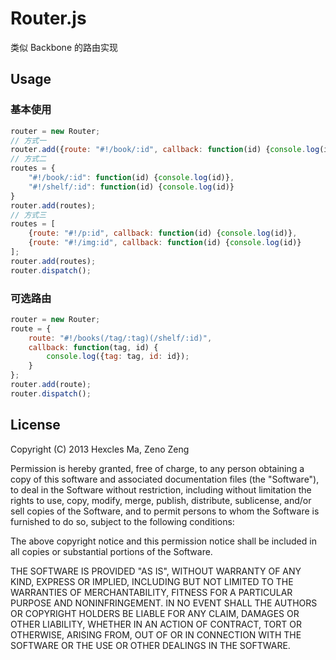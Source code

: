 # Router.js

类似 Backbone 的路由实现

## Usage

### 基本使用

```javascript
router = new Router;
// 方式一
router.add({route: "#!/book/:id", callback: function(id) {console.log(id)}, context: this});
// 方式二
routes = {
    "#!/book/:id": function(id) {console.log(id)},
    "#!/shelf/:id": function(id) {console.log(id)}
}
router.add(routes);
// 方式三
routes = [
    {route: "#!/p:id", callback: function(id) {console.log(id)},
    {route: "#!/img:id", callback: function(id) {console.log(id)}
];
router.add(routes);
router.dispatch();
```

### 可选路由

```javascript
router = new Router;
route = {
    route: "#!/books(/tag/:tag)(/shelf/:id)",
    callback: function(tag, id) {
        console.log({tag: tag, id: id});
    }
};
router.add(route);
router.dispatch();
```

## License

Copyright (C) 2013 Hexcles Ma, Zeno Zeng

Permission is hereby granted, free of charge, to any person obtaining a copy
of this software and associated documentation files (the "Software"), to deal
in the Software without restriction, including without limitation the rights
to use, copy, modify, merge, publish, distribute, sublicense, and/or sell
copies of the Software, and to permit persons to whom the Software is
furnished to do so, subject to the following conditions:

The above copyright notice and this permission notice shall be included in
all copies or substantial portions of the Software.

THE SOFTWARE IS PROVIDED "AS IS", WITHOUT WARRANTY OF ANY KIND, EXPRESS OR
IMPLIED, INCLUDING BUT NOT LIMITED TO THE WARRANTIES OF MERCHANTABILITY,
FITNESS FOR A PARTICULAR PURPOSE AND NONINFRINGEMENT. IN NO EVENT SHALL THE
AUTHORS OR COPYRIGHT HOLDERS BE LIABLE FOR ANY CLAIM, DAMAGES OR OTHER
LIABILITY, WHETHER IN AN ACTION OF CONTRACT, TORT OR OTHERWISE, ARISING FROM,
OUT OF OR IN CONNECTION WITH THE SOFTWARE OR THE USE OR OTHER DEALINGS IN
THE SOFTWARE.
